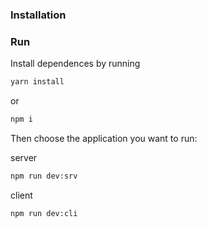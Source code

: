 ### Installation

### Run
Install dependences by running
```bash
yarn install
```
or 
```bash
npm i
```
Then choose the application you want to run:

server
```bash
npm run dev:srv
```

client
```bash
npm run dev:cli
```
